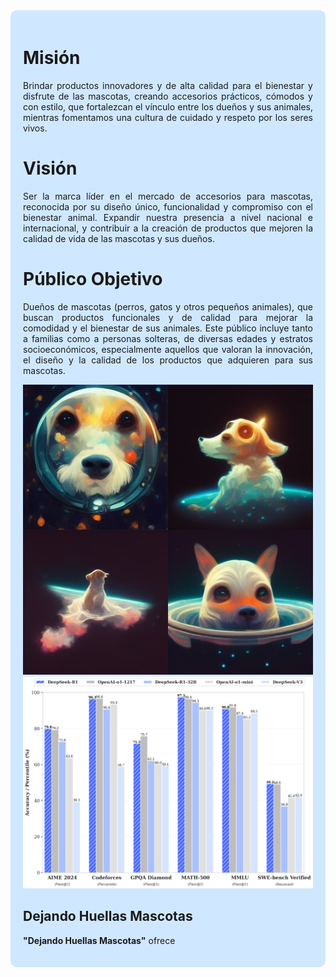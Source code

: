 <div style="text-align: justify; background-color: #d0e8ff; padding: 20px; border-radius: 10px;">

# Misión  
Brindar productos innovadores y de alta calidad para el bienestar y disfrute de las mascotas, creando accesorios prácticos, cómodos y con estilo, que fortalezcan el vínculo entre los dueños y sus animales, mientras fomentamos una cultura de cuidado y respeto por los seres vivos.  

# Visión  
Ser la marca líder en el mercado de accesorios para mascotas, reconocida por su diseño único, funcionalidad y compromiso con el bienestar animal. Expandir nuestra presencia a nivel nacional e internacional, y contribuir a la creación de productos que mejoren la calidad de vida de las mascotas y sus dueños.  

# Público Objetivo  
Dueños de mascotas (perros, gatos y otros pequeños animales), que buscan productos funcionales y de calidad para mejorar la comodidad y el bienestar de sus animales. Este público incluye tanto a familias como a personas solteras, de diversas edades y estratos socioeconómicos, especialmente aquellos que valoran la innovación, el diseño y la calidad de los productos que adquieren para sus mascotas.  



<img src= "Perro-flotando-en-espacio-4-resultados.jpg"/>
<img src="https://github.com/profegliptest/deepseek-new/blob/d35c2d8c52957c1f36d9e6be02874b587cac9ef3/benchmark.png" />
 


## Dejando Huellas Mascotas  
**"Dejando Huellas Mascotas"** ofrece


